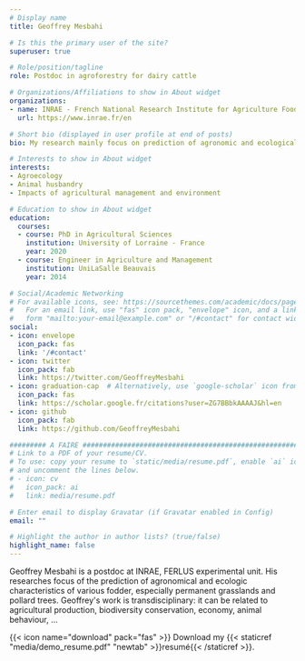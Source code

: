 ```yaml
---
# Display name
title: Geoffrey Mesbahi

# Is this the primary user of the site?
superuser: true

# Role/position/tagline
role: Postdoc in agroforestry for dairy cattle

# Organizations/Affiliations to show in About widget
organizations:
- name: INRAE - French National Research Institute for Agriculture Food and Environment
  url: https://www.inrae.fr/en

# Short bio (displayed in user profile at end of posts)
bio: My research mainly focus on prediction of agronomic and ecological characteristic of fodders

# Interests to show in About widget
interests:
- Agroecology
- Animal husbandry
- Impacts of agricultural management and environment

# Education to show in About widget
education:
  courses:
  - course: PhD in Agricultural Sciences
    institution: University of Lorraine - France
    year: 2020
  - course: Engineer in Agriculture and Management
    institution: UniLaSalle Beauvais
    year: 2014

# Social/Academic Networking
# For available icons, see: https://sourcethemes.com/academic/docs/page-builder/#icons
#   For an email link, use "fas" icon pack, "envelope" icon, and a link in the
#   form "mailto:your-email@example.com" or "/#contact" for contact widget.
social:
- icon: envelope
  icon_pack: fas
  link: '/#contact'
- icon: twitter
  icon_pack: fab
  link: https://twitter.com/GeoffreyMesbahi
- icon: graduation-cap  # Alternatively, use `google-scholar` icon from `ai` icon pack
  icon_pack: fas
  link: https://scholar.google.fr/citations?user=ZG7BBbkAAAAJ&hl=en
- icon: github
  icon_pack: fab
  link: https://github.com/GeoffreyMesbahi

######### A FAIRE ######################################################
# Link to a PDF of your resume/CV.
# To use: copy your resume to `static/media/resume.pdf`, enable `ai` icons in `params.toml`, 
# and uncomment the lines below.
# - icon: cv
#   icon_pack: ai
#   link: media/resume.pdf

# Enter email to display Gravatar (if Gravatar enabled in Config)
email: ""

# Highlight the author in author lists? (true/false)
highlight_name: false
---
```


Geoffrey Mesbahi is a postdoc at INRAE, FERLUS experimental unit. His researches focus of the prediction of agronomical and ecologic characteristics of various fodder, especially permanent grasslands and pollard trees. Geoffrey's work is transdisciplinary: it can be related to agricultural production, biodiversity conservation, economy, animal behaviour, ...

{{< icon name="download" pack="fas" >}} Download my {{< staticref "media/demo_resume.pdf" "newtab" >}}resumé{{< /staticref >}}.
